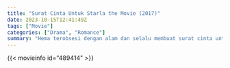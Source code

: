 ```yaml
---
title: "Surat Cinta Untuk Starla the Movie (2017)"
date: 2023-10-15T12:41:49Z
tags: ["Movie"]
categories: ["Drama", "Romance"]
summary: "Hema terobsesi dengan alam dan selalu membuat surat cinta untuknya. Suatu hari, ia bertemu Starla yang mampu membuatnya jatuh cinta. Untuk pertama kalinya, ia menyadari bahwa ada surat cinta yang lebih indah yaitu surat cinta untuk..."
---
```



  <mux-player stream-type="on-demand"
  src="https://kp3d-my.sharepoint.com/personal/ryoo_kp3d_onmicrosoft_com/_layouts/15/download.aspx?share=ERmGdTFbFMVJgv6SlezCUn4BzX8YUy1yoEP8bS6iB-DRKg" prefer-playback="mse" controls>
 
  </mux-player>
  

{{< movieinfo id="489414" >}}

  <script src="https://cdn.jsdelivr.net/npm/@mux/mux-player"></script>
  
   <script type="application/ld+json">
 {
  "@context": "https://schema.org/",
  "@type": "VideoObject",
  "name": "Surat Cinta Untuk Starla the Movie (2017)",
  "contentUrl": "https://stream.mux.com/e7RB7vQAf02k9HUL802Q9DVNOsdTfSbiD6xa3y1BHMxBA.m3u8",
  "thumbnailUrl": "https://www.themoviedb.org/t/p/original/meka1uoXLVyb5FbMQTre2WmZorX.jpg?width=314&fit_mode=preserve&time=25",
  "uploadDate": "2023-10-15T12:41:49Z",
}

</script>